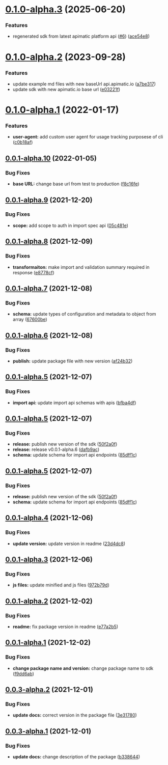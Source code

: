 # [0.1.0-alpha.3](https://github.com/apimatic/apimatic-sdk-for-js/compare/v0.1.0-alpha.2...v0.1.0-alpha.3) (2025-06-20)


### Features

* regenerated sdk from latest apimatic platform api ([#6](https://github.com/apimatic/apimatic-sdk-for-js/issues/6)) ([ace54e8](https://github.com/apimatic/apimatic-sdk-for-js/commit/ace54e80f1b229c6fc920809550dede3c98c8318))

# [0.1.0-alpha.2](https://github.com/apimatic/apimatic-sdk-for-js/compare/v0.1.0-alpha.1...v0.1.0-alpha.2) (2023-09-28)


### Features

* update example md files with new baseUrl api.apimatic.io ([a7be317](https://github.com/apimatic/apimatic-sdk-for-js/commit/a7be3170a37fc4fc670aa5b1717b3cd1bf019b6e))
* update sdk with new apimatic.io base url ([e03221f](https://github.com/apimatic/apimatic-sdk-for-js/commit/e03221fb0c7c8455e5065c63f40d7110d5156360))

# [0.1.0-alpha.1](https://github.com/apimatic/apimatic-sdk-for-js/compare/v0.0.1-alpha.10...v0.1.0-alpha.1) (2022-01-17)


### Features

* **user-agent:** add custom user agent for usage tracking purposese of cli ([c0b18af](https://github.com/apimatic/apimatic-sdk-for-js/commit/c0b18af21d7c19847f1287debcf3dc0b3765792e))

## [0.0.1-alpha.10](https://github.com/apimatic/apimatic-sdk-for-js/compare/v0.0.1-alpha.9...v0.0.1-alpha.10) (2022-01-05)


### Bug Fixes

* **base URL:** change base url from test to production ([f8c16fe](https://github.com/apimatic/apimatic-sdk-for-js/commit/f8c16fef709809f4747cb5bb6811e815cb11e935))

## [0.0.1-alpha.9](https://github.com/apimatic/apimatic-sdk-for-js/compare/v0.0.1-alpha.8...v0.0.1-alpha.9) (2021-12-20)


### Bug Fixes

* **scope:** add scope to auth in import spec api ([05c481e](https://github.com/apimatic/apimatic-sdk-for-js/commit/05c481ebfe05e5171323f441a75d406048ea6e33))

## [0.0.1-alpha.8](https://github.com/apimatic/apimatic-sdk-for-js/compare/v0.0.1-alpha.7...v0.0.1-alpha.8) (2021-12-09)


### Bug Fixes

* **transformaiton:** make import and validation summary required in response ([e8778cf](https://github.com/apimatic/apimatic-sdk-for-js/commit/e8778cfa62d04e714108f029f5d0a24cf325ebf0))

## [0.0.1-alpha.7](https://github.com/apimatic/apimatic-sdk-for-js/compare/v0.0.1-alpha.6...v0.0.1-alpha.7) (2021-12-08)


### Bug Fixes

* **schema:** update types of configuration and metadata to object from array ([67600be](https://github.com/apimatic/apimatic-sdk-for-js/commit/67600be2ae2a1b22ec4aa8d0530c8478a30b019a))

## [0.0.1-alpha.6](https://github.com/apimatic/apimatic-sdk-for-js/compare/v0.0.1-alpha.5...v0.0.1-alpha.6) (2021-12-08)


### Bug Fixes

* **publish:** update package file with new version ([af24b32](https://github.com/apimatic/apimatic-sdk-for-js/commit/af24b32fafcb037aa599d59c7f9851edaa1e23cb))

## [0.0.1-alpha.5](https://github.com/apimatic/apimatic-sdk-for-js/compare/v0.0.1-alpha.4...v0.0.1-alpha.5) (2021-12-07)


### Bug Fixes

* **import api:** update import api schemas with apis ([bfba4df](https://github.com/apimatic/apimatic-sdk-for-js/commit/bfba4df29f764520849d45caf518bfaccd161415))

## [0.0.1-alpha.5](https://github.com/apimatic/apimatic-sdk-for-js/compare/v0.0.1-alpha.4...v0.0.1-alpha.5) (2021-12-07)


### Bug Fixes

* **release:** publish new version of the sdk ([50f2a0f](https://github.com/apimatic/apimatic-sdk-for-js/commit/50f2a0fcf2bd932dfb4c1d8d0470e73c0b94012c))
* **release:** release v0.0.1-alpha.6 ([dafb9ac](https://github.com/apimatic/apimatic-sdk-for-js/commit/dafb9ace1b061f70511d7e02b53cb1635513358e))
* **schema:** update schema for import api endpoints ([85dff1c](https://github.com/apimatic/apimatic-sdk-for-js/commit/85dff1c9c548c43d20d81e93ef930d843cff34a3))

## [0.0.1-alpha.5](https://github.com/apimatic/apimatic-sdk-for-js/compare/v0.0.1-alpha.4...v0.0.1-alpha.5) (2021-12-07)


### Bug Fixes

* **release:** publish new version of the sdk ([50f2a0f](https://github.com/apimatic/apimatic-sdk-for-js/commit/50f2a0fcf2bd932dfb4c1d8d0470e73c0b94012c))
* **schema:** update schema for import api endpoints ([85dff1c](https://github.com/apimatic/apimatic-sdk-for-js/commit/85dff1c9c548c43d20d81e93ef930d843cff34a3))

## [0.0.1-alpha.4](https://github.com/apimatic/apimatic-sdk-for-js/compare/v0.0.1-alpha.3...v0.0.1-alpha.4) (2021-12-06)


### Bug Fixes

* **update version:** update version in readme ([23d4dc8](https://github.com/apimatic/apimatic-sdk-for-js/commit/23d4dc82930f4efc34805dfdbdb2bcafe0aef211))

## [0.0.1-alpha.3](https://github.com/apimatic/apimatic-sdk-for-js/compare/v0.0.1-alpha.2...v0.0.1-alpha.3) (2021-12-06)


### Bug Fixes

* **js files:** update minified and js files ([972b79d](https://github.com/apimatic/apimatic-sdk-for-js/commit/972b79d1b975b0be1bc9134f85420bc3c89bbdeb))

## [0.0.1-alpha.2](https://github.com/apimatic/apimatic-sdk-for-js/compare/v0.0.1-alpha.1...v0.0.1-alpha.2) (2021-12-02)


### Bug Fixes

* **readme:** fix package version in readme ([e77a2b5](https://github.com/apimatic/apimatic-sdk-for-js/commit/e77a2b58faf7043eadc5ce8ac595b0cd9633f39f))

## [0.0.1-alpha.1](https://github.com/apimatic/apimatic-sdk-for-js/compare/v0.0.0...v0.0.1-alpha.1) (2021-12-02)


### Bug Fixes

* **change package name and version:** change package name to sdk ([f9dd6ab](https://github.com/apimatic/apimatic-sdk-for-js/commit/f9dd6ab30e92213eff43a34af40b83e793cd5ba1))

## [0.0.3-alpha.2](https://github.com/apimatic/apimatic-sdk-for-js/compare/v0.0.3-alpha.1...v0.0.3-alpha.2) (2021-12-01)


### Bug Fixes

* **update docs:** correct version in the package file ([3e31780](https://github.com/apimatic/apimatic-sdk-for-js/commit/3e31780a2717ead1127e342947c58049a136451d))

## [0.0.3-alpha.1](https://github.com/apimatic/apimatic-sdk-for-js/compare/v0.0.2...v0.0.3-alpha.1) (2021-12-01)


### Bug Fixes

* **update docs:** change description of the package ([b338644](https://github.com/apimatic/apimatic-sdk-for-js/commit/b33864401de711c4e8a2709c13157831ef5676e2))

